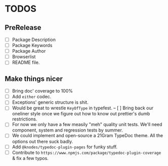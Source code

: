 # TODOS

## PreRelease
- [ ] Package Description
- [ ] Package Keywords
- [ ] Package Author
- [ ] Browserlist
- [ ] README file.

## Make things nicer
- [ ] Bring doc' coverage to 100%
- [ ] Add `either` codec.
- [ ] Exceptions' generic structure is shit.
- [ ] Would be great to wrestle `KeyOfType` in typefest.
– [ ] Bring back our oneliner style once we figure out how to know out prettier's dumb restrictions.
- [ ] For now we only have a few measily "meh" quality unit tests. We'll need component, system and regression tests by summer.
- [ ] We could implement and open-source a 21Gram TypeDoc theme. All the options out there suck badly.
- [ ] Add `@knodes/typedoc-plugin-pages` for funky stuff.
- [ ] Contribute to `https://www.npmjs.com/package/typedoc-plugin-coverage` & fix a few typos.
